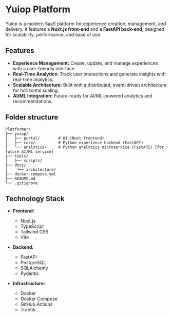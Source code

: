 # Yuiop Platform

Yuiop is a modern SaaS platform for experience creation, management, and delivery. It features a **Nuxt.js front-end** and a **FastAPI back-end**, designed for scalability, performance, and ease of use.

## Features

- **Experience Management:** Create, update, and manage experiences with a user-friendly interface.
- **Real-Time Analytics:** Track user interactions and generate insights with real-time analytics.
- **Scalable Architecture:** Built with a distributed, event-driven architecture for horizontal scaling.
- **AI/ML Integration:** Future-ready for AI/ML-powered analytics and recommendations.

## Folder structure
```
Platformer/
├── yuiop/
│   ├── portal/        # UI (Nuxt frontend)
│   ├── core/          # Python experience backend (FastAPI)
│   └── analytics/     # Python analytics microservice (FastAPI) [for future AI/ML service]
├── tools/
│   ├── scripts/
├── docs/
│    └── architecture/
├── docker-compose.yml
├── README.md
└── .gitignore
```


## Technology Stack

- **Frontend:**
  - Nuxt.js
  - TypeScript
  - Tailwind CSS
  - Vite

- **Backend:**
  - FastAPI
  - PostgreSQL
  - SQLAlchemy
  - Pydantic

- **Infrastructure:**
  - Docker
  - Docker Compose
  - GitHub Actions
  - Traefik